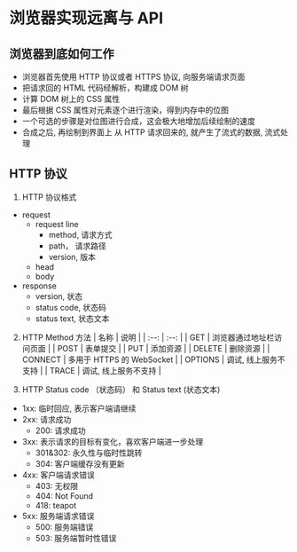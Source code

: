 # 浏览器实现远离与 API

## 浏览器到底如何工作
- 浏览器首先使用 HTTP 协议或者 HTTPS 协议, 向服务端请求页面
- 把请求回的 HTML 代码经解析，构建成 DOM 树
- 计算 DOM 树上的 CSS 属性
- 最后根据 CSS 属性对元素逐个进行渲染，得到内存中的位图
- 一个可选的步骤是对位图进行合成，这会极大地增加后续绘制的速度
- 合成之后, 再绘制到界面上
从 HTTP 请求回来的, 就产生了流式的数据, 流式处理

## HTTP 协议
1. HTTP 协议格式
- request
  - request line
    - method, 请求方式
    - path， 请求路径
    - version, 版本
  - head
  - body
- response
  - version, 状态
  - status code, 状态码
  - status text, 状态文本

2. HTTP Method 方法 
| 名称 | 说明 |
| :--: | :--: |
| GET | 浏览器通过地址栏访问页面 |
| POST | 表单提交 |
| PUT | 添加资源 |
| DELETE | 删除资源 |
| CONNECT | 多用于 HTTPS 的 WebSocket |
| OPTIONS | 调试, 线上服务不支持 |
| TRACE | 调试, 线上服务不支持 |

3. HTTP Status code （状态码） 和 Status text (状态文本)
- 1xx: 临时回应, 表示客户端请继续
- 2xx: 请求成功
  - 200: 请求成功
- 3xx: 表示请求的目标有变化，喜欢客户端进一步处理
  - 301&302: 永久性与临时性跳转
  - 304: 客户端缓存没有更新
- 4xx: 客户端请求错误
  - 403: 无权限
  - 404: Not Found
  - 418: teapot
- 5xx: 服务端请求错误
  - 500: 服务端错误
  - 503: 服务端暂时性错误
